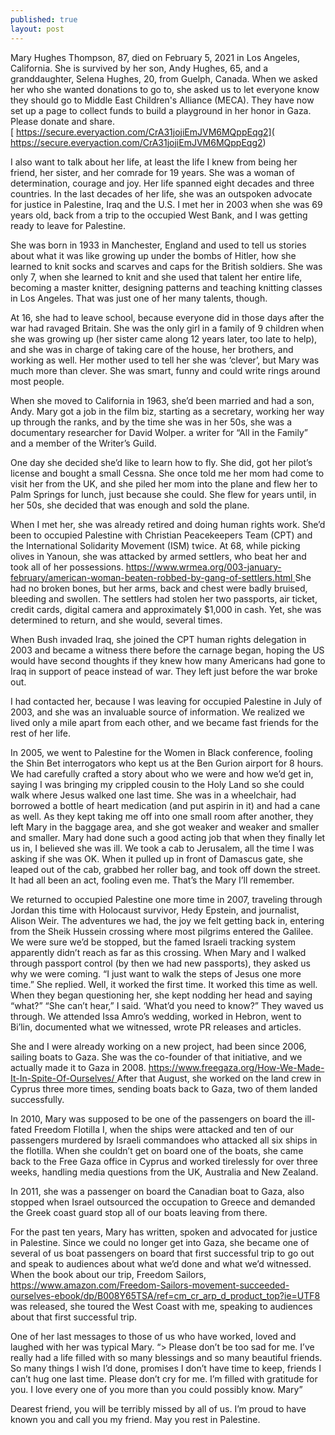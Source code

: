 ```yaml
---
published: true
layout: post
---
```

Mary Hughes Thompson, 87, died on February 5, 2021 in Los Angeles, California. She is survived by her son, Andy Hughes, 65, and a granddaughter, Selena Hughes, 20, from Guelph, Canada. When we asked her who she wanted donations to go to, she asked us to let everyone know they should go to Middle East Children's Alliance (MECA). They have now set up a page to collect funds to build a playground in her honor in Gaza. Please donate and share.  
[ https://secure.everyaction.com/CrA31jojiEmJVM6MQppEqg2]( https://secure.everyaction.com/CrA31jojiEmJVM6MQppEqg2)

 I also want to talk about her life, at least the life I knew from being her friend, her sister, and her comrade for 19 years.  She was a woman of determination, courage and joy. Her life spanned eight decades and three countries. In the last decades of her life, she was an outspoken advocate for justice in Palestine, Iraq and the U.S. I met her in 2003 when she was 69 years old, back from a trip to the occupied West Bank, and I was getting ready to leave for Palestine.
 
She was born in 1933 in Manchester, England and used to tell us stories about what it was like growing up under the bombs of Hitler, how she learned to knit socks and scarves and caps for the British soldiers. She was only 7, when she learned to knit and she used that talent her entire life, becoming a master knitter, designing patterns and teaching knitting classes in Los Angeles. That was just one of her many talents, though.

At 16, she had to leave school, because everyone did in those days after the war had ravaged Britain. She was the only girl in a family of 9 children when she was growing up (her sister came along 12 years later, too late to help), and she was in charge of taking care of the house, her brothers, and working as well. Her mother used to tell her she was ‘clever’, but Mary was much more than clever. She was smart, funny and could write rings around most people.

When she moved to California in 1963, she’d been married and had a son, Andy. Mary got a job in the film biz, starting as a secretary, working her way up through the ranks, and by the time she was in her 50s, she was a documentary researcher for David Wolper. a writer for “All in the Family” and a member of the Writer’s Guild. 

One day she decided she’d like to learn how to fly. She did, got her pilot’s license and bought a small Cessna. She once told me her mom had come to visit her from the UK, and she piled her mom into the plane and flew her to Palm Springs for lunch, just because she could. She flew for years until, in her 50s, she decided that was enough and sold the plane.

When I met her, she was already retired and doing human rights work. She’d been to occupied Palestine with Christian Peacekeepers Team (CPT) and the International Solidarity Movement (ISM) twice. At 68, while picking olives in Yanoun, she was attacked by armed settlers, who beat her and took all of her possessions. [https://www.wrmea.org/003-january-february/american-woman-beaten-robbed-by-gang-of-settlers.html ](https://www.wrmea.org/003-january-february/american-woman-beaten-robbed-by-gang-of-settlers.html )She had no broken bones, but her arms, back and chest were badly bruised, bleeding and swollen. The settlers had stolen her two passports, air ticket, credit cards, digital camera and approximately $1,000 in cash. Yet, she was determined to return, and she would, several times. 

When Bush invaded Iraq, she joined the CPT human rights delegation in 2003 and became a witness there before the carnage began, hoping the US would have second thoughts if they knew how many Americans had gone to Iraq in support of peace instead of war. They left just before the war broke out.

I had contacted her, because I was leaving for occupied Palestine in July of 2003, and she was an invaluable source of information. We realized we lived only a mile apart from each other, and we became fast friends for the rest of her life. 

In 2005, we went to Palestine for the Women in Black conference, fooling the Shin Bet interrogators who kept us at the Ben Gurion airport for 8 hours. We had carefully crafted a story about who we were and how we’d get in, saying I was bringing my crippled cousin to the Holy Land so she could walk where Jesus walked one last time. She was in a wheelchair, had borrowed a bottle of heart medication (and put aspirin in it) and had a cane as well. As they kept taking me off into one small room after another, they left Mary in the baggage area, and she got weaker and weaker and smaller and smaller. Mary had done such a good acting job that when they finally let us in, I believed she was ill. We took a cab to Jerusalem, all the time I was asking if she was OK. When it pulled up in front of Damascus gate, she leaped out of the cab, grabbed her roller bag, and took off down the street. It had all been an act, fooling even me. That’s the Mary I’ll remember.

We returned to occupied Palestine one more time in 2007, traveling through Jordan this time with Holocaust survivor, Hedy Epstein, and journalist, Alison Weir. The adventures we had, the joy we felt getting back in, entering from the Sheik Hussein crossing where most pilgrims entered the Galilee.  We were sure we’d be stopped, but the famed Israeli tracking system apparently didn’t reach as far as this crossing. When Mary and I walked through passport control (by then we had new passports), they asked us why we were coming. “I just want to walk the steps of Jesus one more time.” She replied. Well, it worked the first time. It worked this time as well. When they began questioning her, she kept nodding her head and saying “what?” “She can’t hear,” I said. ‘What’d you need to know?” They waved us through. We attended Issa Amro’s wedding, worked in Hebron, went to Bi’lin, documented what we witnessed, wrote PR releases and articles. 
     
She and I were already working on a new project, had been since 2006, sailing boats to Gaza. She was the co-founder of that initiative, and we actually made it to Gaza in 2008. [https://www.freegaza.org/How-We-Made-It-In-Spite-Of-Ourselves/ ](https://www.freegaza.org/How-We-Made-It-In-Spite-Of-Ourselves/ )After that August, she worked on the land crew in Cyprus three more times, sending boats back to Gaza, two of them landed successfully. 
     
In 2010, Mary was supposed to be one of the passengers on board the ill-fated Freedom Flotilla I, when the ships were attacked and ten of our passengers murdered by Israeli commandoes who attacked all six ships in the flotilla. When she couldn’t get on board one of the boats, she came back to the Free Gaza office in Cyprus and worked tirelessly for over three weeks, handling media questions from the UK, Australia and New Zealand.

In 2011, she was a passenger on board the Canadian boat to Gaza, also stopped when Israel outsourced the occupation to Greece and demanded the Greek coast guard stop all of our boats leaving from there. 
     
For the past ten years, Mary has written, spoken and advocated for justice in Palestine. Since we could no longer get into Gaza, she became one of several of us boat passengers on board that first successful trip to go out and speak to audiences about what we’d done and what we’d witnessed. When the book about our trip, Freedom Sailors, [https://www.amazon.com/Freedom-Sailors-movement-succeeded-ourselves-ebook/dp/B008Y65TSA/ref=cm_cr_arp_d_product_top?ie=UTF8 ](https://www.amazon.com/Freedom-Sailors-movement-succeeded-ourselves-ebook/dp/B008Y65TSA/ref=cm_cr_arp_d_product_top?ie=UTF8 ) was released, she toured the West Coast with me, speaking to audiences about that first successful trip.
     
One of her last messages to those of us who have worked, loved and laughed with her was typical Mary. 
     “> Please don’t be too sad for me. I’ve really had a life filled with so many blessings and so many beautiful friends. So many things I wish I’d done, promises I don’t have time to keep, friends I can’t hug one last time. Please don’t cry for me. I’m filled with gratitude for you. I love every one of you more than you could possibly know. Mary”
     
Dearest friend, you will be terribly missed by all of us. I’m proud to have known you and call you my friend. May you rest in Palestine. 
     


